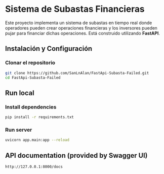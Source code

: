 # Sistema de Subastas Financieras

Este proyecto implementa un sistema de subastas en tiempo real donde operadores pueden crear operaciones financieras y los inversores pueden pujar para financiar dichas operaciones. Está construido utilizando **FastAPI**.

## Instalación y Configuración

### Clonar el repositorio

```bash
git clone https://github.com/SanLnAlan/FastApi-Subasta-Failed.git
cd FastApi-Subasta-Failed
```

## Run local

### Install dependencies

```bash
pip install -r requirements.txt
```

### Run server

```bash
uvicorn app.main:app --reload
```

## API documentation (provided by Swagger UI)

```bash
http://127.0.0.1:8000/docs
```
